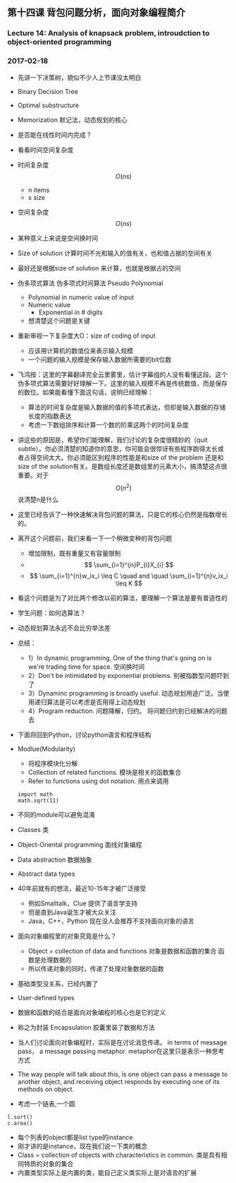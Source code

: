 ## 第十四课 背包问题分析，面向对象编程简介
### Lecture 14: Analysis of knapsack problem, introudction to object-oriented programming
### 2017-02-18
* 先讲一下决策树，貌似不少人上节课没太明白
* Binary Decision Tree
* Optimal substructure
* Memorization 默记法，动态规划的核心
* 是否能在线性时间内完成？
* 看看时间空间复杂度
* 时间复杂度 $$O(ns)$$
    * n items
    * s size
* 空间复杂度 $$O(ns)$$
* 某种意义上来说是空间换时间
* Size of solution 计算时间不光和输入的值有关，也和值占据的空间有关
* 最好还是根据size of solution 来计算，也就是根据占的空间
* 伪多项式算法 伪多项式时间算法 Pseudo Polynomial 
    * Polynomial in numeric value of input
    * Numeric value
        * Exponential in # digits
    * 想清楚这个问题是关键
* 重新审视一下复杂度大O：size of coding of input
    * 应该用计算机的数值位来表示输入规模
    * 一个问题的输入规模是保存输入数据所需要的bit位数    
* 飞鸿按：这里的字幕翻译完全云里雾里，估计字幕组的人没有看懂这段。这个伪多项式算法需要好好理解一下。这里的输入规模不再是传统数值，而是保存的数位。如果能看懂下面这句话，说明已经理解：
    * 算法的时间复杂度是输入数据的值的多项式表达，但却是输入数据的存储长度的指数表达
    * 考虑一下数组排序和计算一个数的阶乘这两个的时间复杂度
* 讲这些的原因是，希望你们能理解，我们讨论的复杂度很精妙的（quit subtle）。你必须清楚的知道你的意思，你可能会很惊讶有些程序跑得太长或者占得空间太大。你必须能区别程序的性能是和size of the problem 还是和size of the solution有关。是数组长度还是数组里的元素大小，搞清楚这点很重要。对于$$O(n^2)$$说清楚n是什么
* 这里已经告诉了一种快速解决背包问题的算法，只是它的核心仍然是指数增长的。
* 离开这个问题前，我们来看一下一个稍微变种的背包问题
    * 增加限制，既有重量又有容量限制
    * $$ \sum_{i=1}^{n}P_{i}X_{i}  $$
    * $$ \sum_{i=1}^{n}w_ix_i \leq C \quad and \quad  \sum_{i=1}^{n}v_ix_i \leq K  $$
* 看这个问题是为了对比两个修改以前的算法，要理解一个算法是要有普适性的

* 学生问题：如何选算法？
* 动态规划算法永远不会比穷举法差
* 总结：
    * 1）In dynamic programming, One of the thing that's going on is we're trading time for space. 空间换时间
    * 2）Don't be intimidated by exponential problems. 别被指数型问题吓到了
    * 3）Dynaminc programming is broadly useful. 动态规划用途广泛。当使用递归算法是可以考虑是否用得上动态规划
    * 4）Program reduction. 问题降解，归约。 将问题归约到已经解决的问题去
    
* 下面将回到Python，讨论python语言和程序结构
* Modlue(Modularity)
    * 将程序模块化分解
    * Collection of related functions. 模块是相关的函数集合
    * Refer to functions using dot notation. 用点来调用 
    ```
    import math
    math.sqrt(11) 
    ```     
* 不同的module可以避免混淆
* Classes 类 
* Object-Oriental programming 面线对象编程
* Data abstraction 数据抽象
* Abstract data types
* 40年前就有的想法，最近10-15年才被广泛接受
    * 例如Smalltalk，Clue 提供了语言学支持
    * 但是直到Java诞生才被大众关注
    * Java，C++，Python 现在没人会推荐不支持面向对象的语言
* 面向对象编程里的对象究竟是什么？
    * Object = collection of data and functions 对象是数据和函数的集合 函数是处理数据的
    * 所以传递对象的同时，传递了处理对象数据的函数
* 基础类型没关系，已经内置了
* User-defined types
* 数据和函数的结合是面向对象编程的核心也是它的定义
* 称之为封装 Encapsulation 胶囊里装了数据和方法
* 当人们讨论面向对象编程时，实际是在讨论消息传递。 in terms of message pass， a message passing metaphor. metaphor在这里只是表示一种思考方式
* The way people will talk about this, is one object can pass a message to another object, and receiving object responds by executing one of its methods on object.
* 考虑一个链表,一个圆
```
l.sort() 
c.area()
```
* 每个列表的object都是list type的instance
* 刚才讲的是instance，现在我们说一下类的概念
* Class = collection of objects with characteristics in common. 类是具有相同特质的对象的集合
* 内置类型实际上是内置的类，能自己定义类实际上是对语言的扩展
